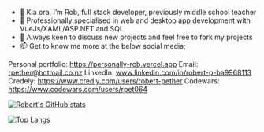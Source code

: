- 👋 Kia ora, I’m Rob, full stack developer, previously middle school teacher
- 🌱 Professionally specialised in web and desktop app development with VueJs/XAML/ASP.NET and SQL
- 💞️ Always keen to discuss new projects and feel free to fork my projects
- 📫 Get to know me more at the below social media;
  
Personal portfolio: https://personally-rob.vercel.app 
Email: rpether@hotmail.co.nz
LinkedIn: www.linkedin.com/in/robert-p-ba9968113
Credely: https://www.credly.com/users/robert-pether
Codewars: https://www.codewars.com/users/rpet064

[![Robert's GitHub stats](https://github-readme-stats.vercel.app/api?username=rpet064)](https://github.com/rpet064/github-readme-stats)

[![Top Langs](https://github-readme-stats.vercel.app/api/top-langs/?username=rpet064&layout=compact)](https://github.com/anuraghazra/github-readme-stats)

